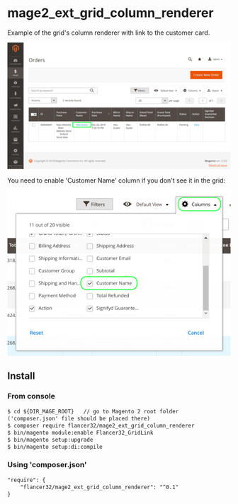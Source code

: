 # mage2_ext_grid_column_renderer

Example of the grid's column renderer with link to the customer card.

![demo](./docs/img/habr_grid_link_demo.png "Demo")


You need to enable 'Customer Name' column if you don't see it in the grid:

![init](./docs/img/habr_grid_link_columns.png "Init")



## Install

### From console

    $ cd ${DIR_MAGE_ROOT}   // go to Magento 2 root folder ('composer.json' file should be placed there)
    $ composer require flancer32/mage2_ext_grid_column_renderer
    $ bin/magento module:enable Flancer32_GridLink
    $ bin/magento setup:upgrade
    $ bin/magento setup:di:compile


### Using 'composer.json'

    "require": {
        "flancer32/mage2_ext_grid_column_renderer": "^0.1"
    }